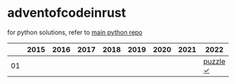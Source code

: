 # adventofcodeinrust

for python solutions, refer to [main python repo][pythonrepo]

|    | 2015        | 2016        | 2017        | 2018        | 2019        | 2020        | 2021        | 2022        |
| -  | -           | -           | -           | -           | -           | -           | -           | -           |
| 01 |  |  |  |  |  |  |  | [puzzle][202201p]</br>[✓][202201] |


[202201]: https://github.com/Stegallo/adventofcodeinrust/blob/master/y_2022/day1/src/main.rs
[202201p]: https://adventofcode.com/2022/day/1

[pythonrepo]: https://github.com/Stegallo/adventofcode
